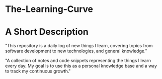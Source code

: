 # The-Learning-Curve

# A Short Description

"This repository is a daily log of new things I learn, covering topics from software development to new technologies, and general knowledge."

"A collection of notes and code snippets representing the things I learn every day. My goal is to use this as a personal knowledge base and a way to track my continuous growth."
